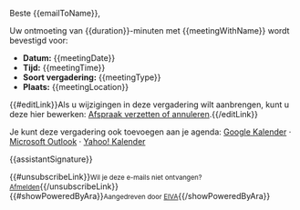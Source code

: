 Beste {{emailToName}},

Uw ontmoeting van {{duration}}-minuten met {{meetingWithName}} wordt bevestigd voor:

- **Datum:** {{meetingDate}}
- **Tijd:** {{meetingTime}}
- **Soort vergadering:** {{meetingType}}
- **Plaats:** {{meetingLocation}}

{{#editLink}}Als u wijzigingen in deze vergadering wilt aanbrengen, kunt u deze hier bewerken: [Afspraak verzetten of annuleren]({{editLink}}).{{/editLink}}

Je kunt deze vergadering ook toevoegen aan je agenda: [Google Kalender]({{googleLink}}) · [Microsoft Outlook]({{outlookLink}}) · [Yahoo! Kalender]({{yahooLink}})

{{assistantSignature}}

{{#unsubscribeLink}}<small>Wil je deze e-mails niet ontvangen? <a href="{{unsubscribeUrl}}">Afmelden</a></small>{{/unsubscribeLink}}  
{{#showPoweredByAra}}<small>Aangedreven door <a href="{{frontendUrl}}">EIVA</a></small>{{/showPoweredByAra}}
